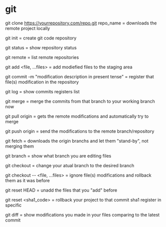 # git
git clone https://yourrepository.com/repo.git repo_name = downloads the remote project locally

git init = create git code repository

git status = show repository status

git remote = list remote repositories

git add <file, ...files> = add modiefied files to the staging area

git commit -m "modification description in present tense" = register that file(s) modification in the repository

git log = show commits registers list

git merge <branch> = merge the commits from that branch to your working branch now

git pull origin <branch> = gets the remote modifications and automatically try to merge

git push origin <branch> = send the modifications to the remote branch/repository

git fetch = downloads the origin branchs and let them "stand-by", not merging them

git branch = show what branch you are editing files

git checkout <branch> = change your atual branch to the desired branch

git checkout -- <file, ...files> = ignore file(s) modifications and rollback them as it was before

git reset HEAD = unadd the files that you "add" before

git reset <sha1_code> = rollback your project to that commit sha1 register in specific

git diff = show modifications you made in your files comparing to the latest commit
